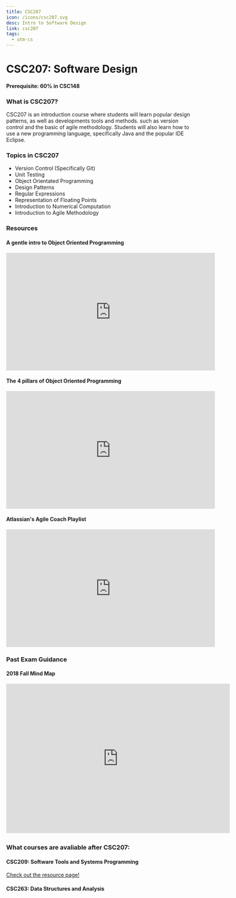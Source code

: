 ```yaml
---
title: CSC207
icon: /icons/csc207.svg
desc: Intro to Software Design
link: csc207
tags:
  - utm-cs
---
```


# CSC207: Software Design
#### Prerequisite: 60% in CSC148

<grid-1-x-2 title="Fall 2020 Class Website" img-src="https://i.imgur.com/jYTYgeu.png" link="https://axiom.utm.utoronto.ca/~207/20f/" desc="All credits to Sadia Sharmin and Larry Zhang" button="Check it out!"></grid-1-x-2>

### What is CSC207?
CSC207 is an introduction course where students will learn popular design patterns, as well as developments tools and methods. such as version control and the basic of agile methodology. Students will also learn how to use a new programming language, specifically Java and the popular IDE Eclipse.

### Topics in CSC207
- Version Control (Specifically Git)
- Unit Testing
- Object Orientated Programming
- Design Patterns
- Regular Expressions
- Representation of Floating Points
- Introduction to Numerical Computation
- Introduction to Agile Methodology

### Resources

#### A gentle intro to Object Oriented Programming

<iframe width="560" height="315" src="https://www.youtube.com/embed/SS-9y0H3Si8" frameborder="0" allow="accelerometer; autoplay; encrypted-media; gyroscope; picture-in-picture" allowfullscreen></iframe>

#### The 4 pillars of Object Oriented Programming

<iframe width="560" height="315" src="https://www.youtube.com/embed/pTB0EiLXUC8" frameborder="0" allow="accelerometer; autoplay; encrypted-media; gyroscope; picture-in-picture" allowfullscreen></iframe>

#### Atlassian's Agile Coach Playlist

<iframe width="560" height="315" src="https://www.youtube.com/embed/videoseries?list=PLaD4FvsFdarT0B2yi9byhKWYX1YmrkrpC" frameborder="0" allow="accelerometer; autoplay; encrypted-media; gyroscope; picture-in-picture" allowfullscreen></iframe>

### Past Exam Guidance

#### 2018 Fall Mind Map

<iframe width="600" height="400" frameborder="0" src="https://www.mindmeister.com/maps/public_map_shell/1386387580/csc207-2018-exam?width=600&height=400&z=auto&no_share=1" scrolling="no" style="overflow: hidden; margin-bottom: 5px;">Your browser is not able to display frames. Please visit <a href="https://www.mindmeister.com/1386387580/csc207-2018-exam" target="_blank">CSC207 2018 Exam</a> on MindMeister.</iframe>

### What courses are avaliable after CSC207:
#### CSC209: Software Tools and Systems Programming

[Check out the resource page!](./csc209)

#### CSC263: Data Structures and Analysis
